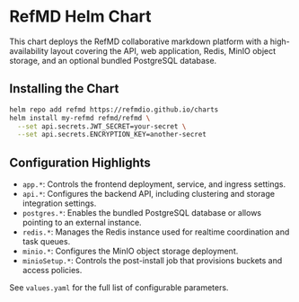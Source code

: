 # RefMD Helm Chart

This chart deploys the RefMD collaborative markdown platform with a high-availability layout covering the API, web application, Redis, MinIO object storage, and an optional bundled PostgreSQL database.

## Installing the Chart

```bash
helm repo add refmd https://refmdio.github.io/charts
helm install my-refmd refmd/refmd \
  --set api.secrets.JWT_SECRET=your-secret \
  --set api.secrets.ENCRYPTION_KEY=another-secret
```

## Configuration Highlights

- `app.*`: Controls the frontend deployment, service, and ingress settings.
- `api.*`: Configures the backend API, including clustering and storage integration settings.
- `postgres.*`: Enables the bundled PostgreSQL database or allows pointing to an external instance.
- `redis.*`: Manages the Redis instance used for realtime coordination and task queues.
- `minio.*`: Configures the MinIO object storage deployment.
- `minioSetup.*`: Controls the post-install job that provisions buckets and access policies.

See `values.yaml` for the full list of configurable parameters.
